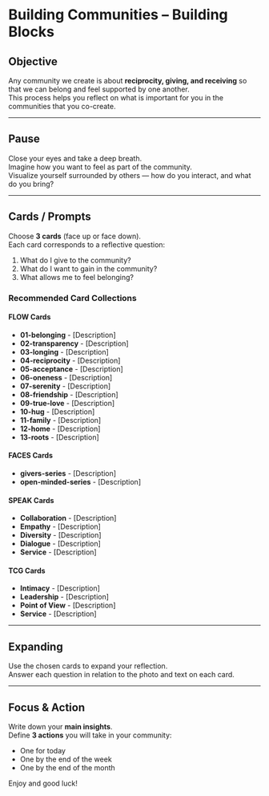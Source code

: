 # Building Communities – Building Blocks

## Objective
Any community we create is about **reciprocity, giving, and receiving** so that we can belong and feel supported by one another.  
This process helps you reflect on what is important for you in the communities that you co-create.

---

## Pause
Close your eyes and take a deep breath.  
Imagine how you want to feel as part of the community.  
Visualize yourself surrounded by others — how do you interact, and what do you bring?

---

## Cards / Prompts
Choose **3 cards** (face up or face down).  
Each card corresponds to a reflective question:

1. What do I give to the community?  
2. What do I want to gain in the community?  
3. What allows me to feel belonging?


### Recommended Card Collections

#### FLOW Cards
- **01-belonging** - [Description]
- **02-transparency** - [Description]
- **03-longing** - [Description]
- **04-reciprocity** - [Description]
- **05-acceptance** - [Description]
- **06-oneness** - [Description]
- **07-serenity** - [Description]
- **08-friendship** - [Description]
- **09-true-love** - [Description]
- **10-hug** - [Description]
- **11-family** - [Description]
- **12-home** - [Description]
- **13-roots** - [Description]

#### FACES Cards
- **givers-series** - [Description]
- **open-minded-series** - [Description]

#### SPEAK Cards
- **Collaboration** - [Description]
- **Empathy** - [Description]
- **Diversity** - [Description]
- **Dialogue** - [Description]
- **Service** - [Description]

#### TCG Cards
- **Intimacy** - [Description]
- **Leadership** - [Description]
- **Point of View** - [Description]
- **Service** - [Description]

---

## Expanding
Use the chosen cards to expand your reflection.  
Answer each question in relation to the photo and text on each card.

---

## Focus & Action
Write down your **main insights**.  
Define **3 actions** you will take in your community:
- One for today  
- One by the end of the week  
- One by the end of the month  

Enjoy and good luck!
